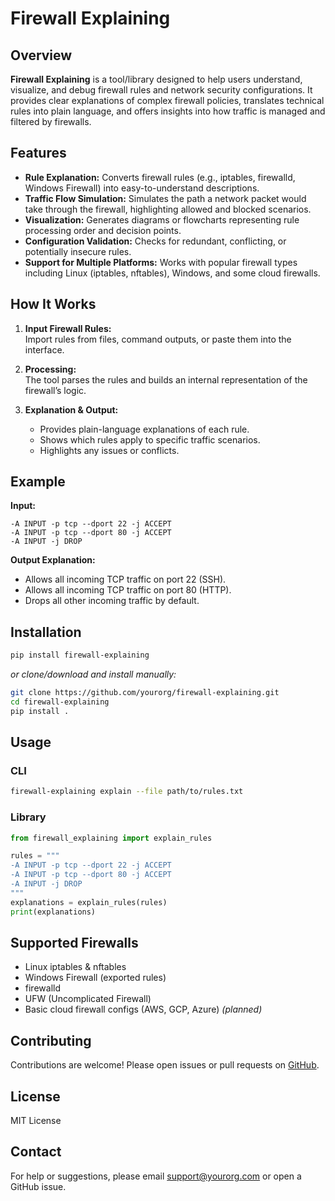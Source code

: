 # Firewall Explaining

## Overview

**Firewall Explaining** is a tool/library designed to help users understand, visualize, and debug firewall rules and network security configurations. It provides clear explanations of complex firewall policies, translates technical rules into plain language, and offers insights into how traffic is managed and filtered by firewalls.

## Features

- **Rule Explanation:** Converts firewall rules (e.g., iptables, firewalld, Windows Firewall) into easy-to-understand descriptions.
- **Traffic Flow Simulation:** Simulates the path a network packet would take through the firewall, highlighting allowed and blocked scenarios.
- **Visualization:** Generates diagrams or flowcharts representing rule processing order and decision points.
- **Configuration Validation:** Checks for redundant, conflicting, or potentially insecure rules.
- **Support for Multiple Platforms:** Works with popular firewall types including Linux (iptables, nftables), Windows, and some cloud firewalls.

## How It Works

1. **Input Firewall Rules:**  
   Import rules from files, command outputs, or paste them into the interface.

2. **Processing:**  
   The tool parses the rules and builds an internal representation of the firewall’s logic.

3. **Explanation & Output:**  
   - Provides plain-language explanations of each rule.
   - Shows which rules apply to specific traffic scenarios.
   - Highlights any issues or conflicts.

## Example

**Input:**
```
-A INPUT -p tcp --dport 22 -j ACCEPT
-A INPUT -p tcp --dport 80 -j ACCEPT
-A INPUT -j DROP
```

**Output Explanation:**
- Allows all incoming TCP traffic on port 22 (SSH).
- Allows all incoming TCP traffic on port 80 (HTTP).
- Drops all other incoming traffic by default.

## Installation

```bash
pip install firewall-explaining
```
_or clone/download and install manually:_

```bash
git clone https://github.com/yourorg/firewall-explaining.git
cd firewall-explaining
pip install .
```

## Usage

### CLI

```bash
firewall-explaining explain --file path/to/rules.txt
```

### Library

```python
from firewall_explaining import explain_rules

rules = """
-A INPUT -p tcp --dport 22 -j ACCEPT
-A INPUT -p tcp --dport 80 -j ACCEPT
-A INPUT -j DROP
"""
explanations = explain_rules(rules)
print(explanations)
```

## Supported Firewalls

- Linux iptables & nftables
- Windows Firewall (exported rules)
- firewalld
- UFW (Uncomplicated Firewall)
- Basic cloud firewall configs (AWS, GCP, Azure) _(planned)_

## Contributing

Contributions are welcome! Please open issues or pull requests on [GitHub](https://github.com/yourorg/firewall-explaining).

## License

MIT License

## Contact

For help or suggestions, please email [support@yourorg.com](mailto:support@yourorg.com) or open a GitHub issue.
